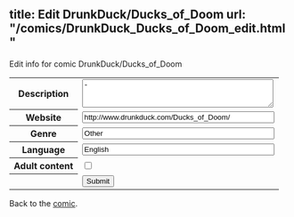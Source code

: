 title: Edit DrunkDuck/Ducks_of_Doom
url: "/comics/DrunkDuck_Ducks_of_Doom_edit.html"
---
Edit info for comic DrunkDuck/Ducks_of_Doom

<form name="comic" action="http://gaepostmail.appspot.com/comic/" method="post">
<table class="comicinfo">
<tr>
<th>Description</th><td><textarea name="description" cols="40" rows="3">-</textarea></td>
</tr>
<tr>
<th>Website</th><td><input type="text" name="url" value="http://www.drunkduck.com/Ducks_of_Doom/" size="40"/></td>
</tr>
<tr>
<th>Genre</th><td><input type="text" name="genre" value="Other" size="40"/></td>
</tr>
<tr>
<th>Language</th><td><input type="text" name="language" value="English" size="40"/></td>
</tr>
<tr>
<th>Adult content</th><td><input type="checkbox" name="adult" value="adult" /></td>
</tr>
<tr>
<th></th><td>
<input type="hidden" name="comic" value="DrunkDuck_Ducks_of_Doom" />
<input type="submit" name="submit" value="Submit" />
</td>
</tr>
</table>
</form>

Back to the [comic](DrunkDuck_Ducks_of_Doom.html).
